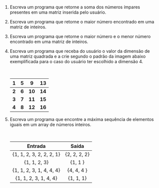1. Escreva um programa que retorne a soma dos números ímpares presentes em uma matriz inserida pelo usuário.  


2. Escreva um programa que retorne o maior número encontrado em uma matriz de inteiros. 


3. Escreva um programa que retorne o maior número e o menor número encontrado em uma matriz de inteiros. 


4. Escreva um programa que receba do usuário o valor da dimensão de uma matriz quadrada e a crie segundo o padrão da imagem abaixo exemplificada para o caso do usuário ter escolhido a dimensão 4.

   ​	

   | **1** | **5** | **9**  | **13** |
   | :---: | :---: | :----: | :----: |
   | **2** | **6** | **10** | **14** |
   | **3** | **7** | **11** | **15** |
   | **4** | **8** | **12** | **16** |


5. Escreva um programa que encontre a máxima sequência de elementos iguais em um array de números inteiros. 

   ​	

   |         Entrada          |    Saída     |
   | :----------------------: | :----------: |
   | {1, 1, 2, 3, 2, 2, 2, 1} | {2, 2, 2, 2} |
   |       {1, 1, 2, 3}       |   {1, 1 }    |
   | {1, 1, 2, 3, 1, 4, 4, 4} |  {4, 4, 4 }  |
   |  {1, 1, 2, 3, 1, 4, 4}   |  {1, 1, 1}   |